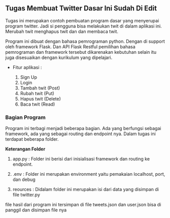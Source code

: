 ## Tugas Membuat Twitter Dasar Ini Sudah Di Edit

Tugas ini merupakan contoh pembuatan program dasar yang menyerupai program twitter. Jadi si pengguna bisa melakukan twit di dalam aplikasi ini. Merubah twit menghapus twit dan dan membaca twit.

Program ini dibuat dengan bahasa pemrograman python. Dengan di support oleh framework Flask. Dan API Flask Restful pemilihan bahasa pemrograman dan framework tersebut dikarenakan kebutuhan selain itu juga disesuaikan dengan kurikulum yang dipelajari.

* Fitur aplikasi :

    1. Sign Up
    2. Login 
    3. Tambah twit (Post)
    4. Rubah twit (Put)
    5. Hapus twit (Delete)
    6. Baca twit (Read)

### Bagian Program 

Program ini terbagi menjadi beberapa bagian. Ada yang berfungsi sebagai framework, ada yang sebagai routing dan endpoint nya. Dalam tugas ini terdapat beberapa folder. 

**Keterangan Folder**

1. app.py : Folder ini berisi dari inisialisasi framework dan routing ke endpoint.

2. .env : Folder ini merupakan environment yaitu pemakaian localhost, port, dan debug

3. reources : Didalam folder ini merupakan isi dari data yang disimpan di file twitter.py

file hasil dari program ini tersimpan di file tweets.json dan user.json
bisa di panggil dan disimpan file nya
